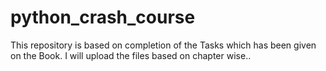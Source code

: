 # python_crash_course
This repository is based on completion of the Tasks which has been given on the Book.
I will upload the files based on chapter wise..
